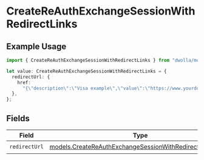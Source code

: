 # CreateReAuthExchangeSessionWithRedirectLinks

## Example Usage

```typescript
import { CreateReAuthExchangeSessionWithRedirectLinks } from "dwolla/models";

let value: CreateReAuthExchangeSessionWithRedirectLinks = {
  redirectUrl: {
    href:
      "{\"description\":\"Visa example\",\"value\":\"https://www.yourdomain.com/iav-callback\"}",
  },
};
```

## Fields

| Field                                                                                                                        | Type                                                                                                                         | Required                                                                                                                     | Description                                                                                                                  |
| ---------------------------------------------------------------------------------------------------------------------------- | ---------------------------------------------------------------------------------------------------------------------------- | ---------------------------------------------------------------------------------------------------------------------------- | ---------------------------------------------------------------------------------------------------------------------------- |
| `redirectUrl`                                                                                                                | [models.CreateReAuthExchangeSessionWithRedirectRedirectUrl](../models/createreauthexchangesessionwithredirectredirecturl.md) | :heavy_check_mark:                                                                                                           | N/A                                                                                                                          |